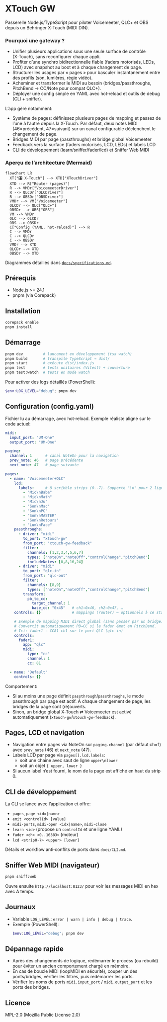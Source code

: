 # XTouch GW

Passerelle Node.js/TypeScript pour piloter Voicemeeter, QLC+ et OBS depuis un Behringer X‑Touch (MIDI DIN).

### Pourquoi une gateway ?
- Unifier plusieurs applications sous une seule surface de contrôle (X‑Touch), sans reconfigurer chaque appli.
- Profiter d’une synchro bidirectionnelle fiable (faders motorisés, LEDs, LCD) avec snapshot au boot et à chaque changement de page.
- Structurer les usages par « pages » pour basculer instantanément entre des profils (son, lumières, régie vidéo).
- Acheminer et transformer le MIDI au besoin (bridges/passthroughs, PitchBend → CC/Note pour compat QLC+).
- Déployer une config simple en YAML avec hot‑reload et outils de debug (CLI + sniffer).

L’app gère notamment:

- Système de pages: définissez plusieurs pages de mapping et passez de l’une à l’autre depuis la X‑Touch. Par défaut, deux notes MIDI (46=précédent, 47=suivant) sur un canal configurable déclenchent le changement de page.
- Bridges MIDI par page (passthroughs) et bridge global Voicemeeter
- Feedback vers la surface (faders motorisés, LCD, LEDs) et labels LCD
- CLI de développement (learn/sniffer/fader/lcd) et Sniffer Web MIDI

### Aperçu de l’architecture (Mermaid)

```mermaid
flowchart LR
  XT["🎛 X‑Touch"] --> XTD["XTouchDriver"]
  XTD --> R["Router (pages)"]
  R --> VMDr["VoicemeeterDriver"]
  R --> QLCDr["QLCDriver"]
  R --> OBSDr["OBSDriver"]
  VMDr --> VM["Voicemeeter"]
  QLCDr --> QLC["QLC+"]
  OBSDr --> OBS["OBS"]
  VM --> VMDr
  QLC --> QLCDr
  OBS --> OBSDr
  C["Config (YAML, hot‑reload)"] --> R
  C --> VMDr
  C --> QLCDr
  C --> OBSDr
  VMDr --> XTD
  QLCDr --> XTD
  OBSDr --> XTD
```

Diagrammes détaillés dans [`docs/specifications.md`](docs/specifications.md).

## Prérequis
- Node.js >= 24.1
- pnpm (via Corepack)

## Installation
```sh
corepack enable
pnpm install
```

## Démarrage
```sh
pnpm dev         # lancement en développement (tsx watch)
pnpm build       # transpile TypeScript → dist/
pnpm start       # exécute dist/index.js
pnpm test        # tests unitaires (Vitest) + couverture
pnpm test:watch  # tests en mode watch
```

Pour activer des logs détaillés (PowerShell):
```powershell
$env:LOG_LEVEL="debug"; pnpm dev
```

## Configuration (config.yaml)

Fichier lu au démarrage, avec hot‑reload. Exemple réaliste aligné sur le code actuel:

```yaml
midi:
  input_port: "UM-One"
  output_port: "UM-One"

paging:
  channel: 1      # canal NoteOn pour la navigation
  prev_note: 46   # page précédente
  next_note: 47   # page suivante

pages:
  - name: "Voicemeeter+QLC"
    lcd:
      labels:     # 8 scribble strips (0..7). Supporte "\n" pour 2 lignes.
        - "Mic\nBaba"
        - "Mic\nMath"
        - "Mic\nJu"
        - "Son\nMac"
        - "Son\nPC"
        - "Son\nMASTER"
        - "Son\nRetours"
        - "Lum\nFace"
    passthroughs:
      - driver: "midi"
        to_port: "xtouch-gw"
        from_port: "xtouch-gw-feedback"
        filter:
          channels: [1,2,3,4,5,6,7]
          types: ["noteOn","noteOff","controlChange","pitchBend"]
          includeNotes: [0,8,16,24]
      - driver: "midi"
        to_port: "qlc-in"
        from_port: "qlc-out"
        filter:
          channels: [8,9]
          types: ["noteOn","noteOff","controlChange","pitchBend"]
        transform:
          pb_to_cc:
            target_channel: 1
            base_cc: "0x45"   # ch1→0x46, ch2→0x47, …
    controls: {}              # mappings (router) – optionnels à ce stade

    # Exemple de mapping MIDI direct global (sans passer par un bridge):
    # Convertit automatiquement PB→CC si le fader émet en PitchBend.
    # Ici: fader1 → CC81 ch1 sur le port QLC (qlc-in)
    controls:
      fader1:
        app: "qlc"
        midi:
          type: "cc"
          channel: 1
          cc: 81

  - name: "Default"
    controls: {}
```

Comportement:
- Si au moins une page définit `passthrough`/`passthroughs`, le mode passthrough par page est actif. À chaque changement de page, les bridges de la page sont (ré)ouverts.
- Sinon, un bridge global X‑Touch ⇄ Voicemeeter est activé automatiquement (`xtouch-gw`/`xtouch-gw-feedback`).
 

## Pages, LCD et navigation
- Navigation entre pages via NoteOn sur `paging.channel` (par défaut ch=1) avec `prev_note` (46) et `next_note` (47).
- Labels LCD par page via `pages[].lcd.labels`:
  - soit une chaîne avec saut de ligne `upper\nlower`
  - soit un objet `{ upper, lower }`
- Si aucun label n’est fourni, le nom de la page est affiché en haut du strip 0.

## CLI de développement
La CLI se lance avec l’application et offre:
- `pages`, `page <idx|name>`
- `emit <controlId> [value]`
- `midi-ports`, `midi-open <idx|name>`, `midi-close`
- `learn <id>` (propose un `controlId` et une ligne YAML)
- `fader <ch> <0..16383>` (moteur)
- `lcd <strip0-7> <upper> [lower]`

Détails et workflow anti‑conflits de ports dans `docs/CLI.md`.

## Sniffer Web MIDI (navigateur)
```sh
pnpm sniff:web
```
Ouvre ensuite `http://localhost:8123/` pour voir les messages MIDI en hex avec Δ temps.

## Journaux
- Variable `LOG_LEVEL`: `error | warn | info | debug | trace`.
- Exemple (PowerShell):
  ```powershell
  $env:LOG_LEVEL="debug"; pnpm dev
  ```

## Dépannage rapide
- Après des changements de logique, redémarrer le process (ou rebuild) pour éviter un ancien comportement chargé en mémoire.
- En cas de boucle MIDI (loopMIDI en sécurité), couper un des ponts/bridges, vérifier les filtres, puis redémarrer les ports.
- Vérifier les noms de ports `midi.input_port` / `midi.output_port` et les ports des bridges.

## Licence
MPL-2.0 (Mozilla Public License 2.0)